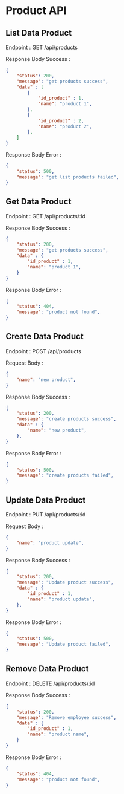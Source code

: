 # Product API

## List Data Product

Endpoint : GET /api/products

Response Body Success :
```json
{
    "status": 200,
    "message": "get products success",
    "data" : [
        {
            "id_product" : 1,
            "name": "product 1",
        },
        {
            "id_product" : 2,
            "name": "product 2",
        },
    ]
}
```

Response Body Error :
```json
{
    "status": 500,
    "message": "get list products failed",    
}
```

## Get Data Product

Endpoint : GET /api/products/:id

Response Body Success :
```json
{
    "status": 200,
    "message": "get products success",
    "data" : {
        "id_product" : 1,
        "name": "product 1",
    }
}
```

Response Body Error :
```json
{
    "status": 404,
    "message": "product not found",    
}
```

## Create Data Product

Endpoint : POST /api/products

Request Body :

```json
{
    "name": "new product",
}
```

Response Body Success :
```json
{
    "status": 200,
    "message": "create products success",
    "data" : {        
        "name": "new product",
    },    
}
```

Response Body Error :
```json
{
    "status": 500,
    "message": "create products failed",    
}
```


## Update Data Product

Endpoint : PUT /api/products/:id

Request Body :

```json
{
    "name": "product update",
}
```

Response Body Success :
```json
{
    "status": 200,
    "message": "Update product success",
    "data" : {
        "id_product" : 1,
        "name": "product update",
    },            
}
```

Response Body Error :
```json
{
    "status": 500,
    "message": "Update product failed",    
}
```


## Remove Data Product

Endpoint : DELETE /api/products/:id

Response Body Success :
```json
{
    "status": 200,
    "message": "Remove employee success",
    "data" : {
        "id_product" : 1,
        "name": "product name",
    }
}
```

Response Body Error :
```json
{
    "status": 404,
    "message": "product not found",    
}
```
